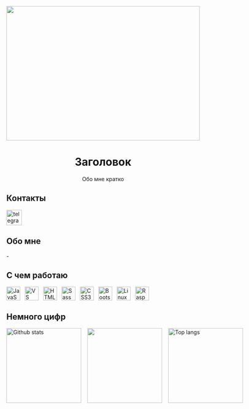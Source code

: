 <br clear="both">

<div align="center">
  <img height="350" width="100%" src="https://media.tenor.com/hVX6r4kDu00AAAAj/ai-grok.gif" />
</div>

###

<h1 align="center">Заголовок</h1>
<p align="center">Обо мне кратко</p>

###

<h2 align="left">Контакты</h2>

<div align="left">
  <a href="https://t.me/M1hailuch" target="_blank"><img src="https://img.shields.io/static/v1?message=Telegram&logo=telegram&label=&color=2CA5E0&logoColor=white&labelColor=2CA5E0" height="40" alt="telegram logo" /></a><img width="5" />
</div>

###

<h2 align="left">Обо мне</h2>
<p align='self'>
-
</p>

###

<h2 align="left">С чем работаю</h2>

<p align="left">
<a href="https://developer.mozilla.org/en-US/docs/Web/JavaScript" target="_blank" rel="noreferrer"><img src="https://raw.githubusercontent.com/danielcranney/readme-generator/main/public/icons/skills/javascript-colored.svg" width="36" height="36" alt="JavaScript" /></a><img width="12" /><a href="https://code.visualstudio.com/" target="_blank" rel="noreferrer"><img src="https://raw.githubusercontent.com/danielcranney/readme-generator/main/public/icons/skills/visualstudiocode.svg" width="36" height="36" alt="VS Code" /></a><img width="12" /><a href="https://developer.mozilla.org/en-US/docs/Glossary/HTML5" target="_blank" rel="noreferrer"><img src="https://raw.githubusercontent.com/danielcranney/readme-generator/main/public/icons/skills/html5-colored.svg" width="36" height="36" alt="HTML5" /></a><img width="12" /><a href="https://sass-lang.com/" target="_blank" rel="noreferrer"><img src="https://raw.githubusercontent.com/danielcranney/readme-generator/main/public/icons/skills/sass-colored.svg" width="36" height="36" alt="Sass" /></a><img width="12" /><a href="https://www.w3.org/TR/CSS/#css" target="_blank" rel="noreferrer"><img src="https://raw.githubusercontent.com/danielcranney/readme-generator/main/public/icons/skills/css3-colored.svg" width="36" height="36" alt="CSS3" /></a><img width="12" /><a href="https://getbootstrap.com/" target="_blank" rel="noreferrer"><img src="https://raw.githubusercontent.com/danielcranney/readme-generator/main/public/icons/skills/bootstrap-colored.svg" width="36" height="36" alt="Bootstrap" /></a><img width="12" /><a href="https://www.linux.org" target="_blank" rel="noreferrer"><img src="https://raw.githubusercontent.com/danielcranney/readme-generator/main/public/icons/skills/linux-colored.svg" width="36" height="36" alt="Linux" /></a><img width="12" /><a href="https://www.raspberrypi.org/" target="_blank" rel="noreferrer"><img src="https://raw.githubusercontent.com/danielcranney/readme-generator/main/public/icons/skills/raspberrypi-colored.svg" width="36" height="36" alt="Raspberry Pi" /></a>
</p>


###

<h2 align="left">Немного цифр</h2>

<div style="display: flex; align-items: center; gap: 1rem;">
  <img src="https://github-readme-stats.vercel.app/api?username=D1ctarors&show_icons=true" alt="Github stats" height="195px" />
  <img src="https://github.r2v.ch/codewars?user=D1ctarors&theme=light&top_languages=false" height="195" />
  <img src="https://github-readme-stats.vercel.app/api/top-langs/?username=D1ctarors&layout=donut&theme=white&hide_border=true" alt="Top langs" height="195px" />
</div>




